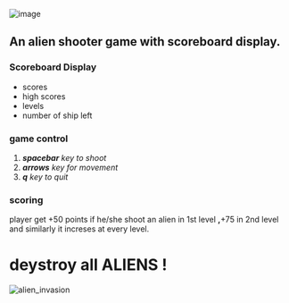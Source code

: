 ![image](https://user-images.githubusercontent.com/85242150/132992235-87fcecc9-9eb5-4bb1-ac1a-c4bb9236a322.png)

## An alien shooter game with scoreboard display.


### **Scoreboard Display**
- scores
- high scores
- levels
- number of ship left

### **game control**
1. _**spacebar** key to shoot_
2. _**arrows** key for movement_
3. _**q** key to quit_


### **scoring**
player get +50 points if he/she shoot an alien in 1st level **,**+75 in 2nd level and similarly it increses at every level. 

# deystroy all **ALIENS !**

![alien_invasion](https://user-images.githubusercontent.com/85242150/132993934-799b0b0e-9999-4364-a5ef-538e01e641b7.gif)
